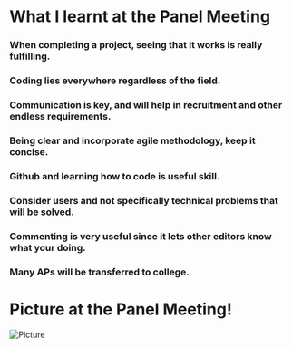 
# What I learnt at the Panel Meeting

### When completing a project, seeing that it works is really fulfilling.
### Coding lies everywhere regardless of the field.
### Communication is key, and will help in recruitment and other endless requirements.
### Being clear and incorporate agile methodology, keep it concise.
### Github and learning how to code is useful skill.
### Consider users and not specifically technical problems that will be solved.
### Commenting is very useful since it lets other editors know what your doing.
### Many APs will be transferred to college.

# Picture at the Panel Meeting!

<img src="{{site.baseurl}}/images/seed.jpg" alt="Picture">
